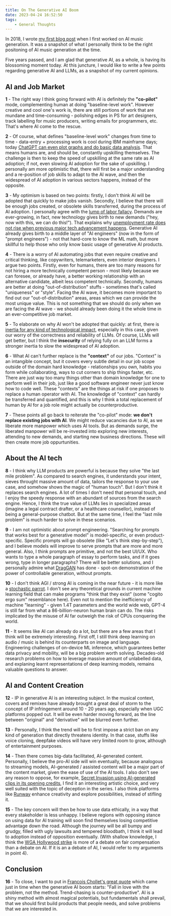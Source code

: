 ```yaml
---
title: On The Generative AI Boom
date: 2023-04-24 16:52:50
tags:
    - General Thoughts
---
```


In 2018, I wrote [my first blog post](/2018/09/24/ai-music-direction/) when I first worked on AI music generation. It was a snapshot of what I personally think to be the right positoning of AI music generation at the time. 

Five years passed, and I am glad that generative AI, as a whole, is having its blossoming moment today. At this juncture, I would like to write a few points regarding generative AI and LLMs, as a snapshot of my current opinions.

## AI and Job Market

**1** - The right way I think going forward with AI is definitely the **"co-pilot"** mode, complementing human at doing "baseline-level work". However creative and cool one's work is, there are still portions of work that are mundane and time-consuming - polishing edges in PS for art designers, track labelling for music producers, writing emails for programmers, etc. That's where AI come to the rescue.

**2** - Of course, what defines "baseline-level work" changes from time to time - data-entry + processing work is cool during IBM mainframe days; today [ChatGPT can even plot graphs and do basic data analysis](https://beebom.com/how-draw-graphs-charts-diagrams-chatgpt/). That means humans are, and should be, constantly upskilling themselves. The challenge is then to keep the speed of upskilling at the same rate as AI adoption; if not, even slowing AI adoption for the sake of upskilling. I personally am more optimistic that, there will first be a major understanding and a re-position of job skills to adapt to the AI wave, and then the widespread of AI adoption in various sectors happens, instead of the opposite.

**3** - My optimism is based on two points: firstly, I don't think AI will be adopted that quickly to make jobs vanish. Secondly, I believe that there will be enough jobs created, or obsolete skills transferred, during the process of AI adoption. I personally agree with the [lump of labor fallacy](https://en.wikipedia.org/wiki/Lump_of_labour_fallacy). Demands are ever-growing, in fact, new technology gives birth to new demands ("hey, now with this, we can do this!"). That explains why [unemployment rate does not rise when previous major tech advancement happens](https://www.economist.com/finance-and-economics/2023/05/07/your-job-is-probably-safe-from-artificial-intelligence). Generative AI already gives birth to a middle layer of "AI engineers" (now in the form of "prompt engineers") - not that hard-core to know the ML math, but more skillful to help those who only know basic usage of generative AI products. 

**4** - There is a worry of AI automating jobs that even require creative and critical thinking, like copywriters, telemarketers, even interior designers. I argue two points. Firstly, even for humans, there are too many reasons for not hiring a more technically competent person - most likely because we can foresee, or already have, a better working relationship with an alternative candidate, albeit less competent technically. Secondly, humans are better at doing "out-of-distribution" stuffs - sometimes that's called "uniqueness" or "style". Facing the AI wave, it becomes more important to find out our "out-of-distribution" areas, areas which we can provide the most unique value. This is not something that we should do only when we are facing the AI wave - we should already been doing it the whole time in an ever-competitive job market.

**5** - To elaborate on why AI won't be adopted that quickly: at first, there is [inertia for any kind of technological impact](https://www.economist.com/finance-and-economics/2023/05/07/your-job-is-probably-safe-from-artificial-intelligence), especially in this case, given our worry of the correctness and reliability of LLMs. Of course, LLMs will get better, but I think the **insecurity** of relying fully on an LLM forms a stronger inertia to slow the widespread of AI adoption.

**6** - What AI can't further replace is the **"context"** of our jobs. "Context" is an intangible concept, but it covers every subtle detail in our job scope outside of the domain hard knowledge - relationships you own, habits you form while collaborating, ways to cut corners to ship things faster, etc. There are just way too many things other than domain knowledge for one to perform well in their job, just like a good software engineer never just know how to code well. These "contexts" are the things at risk if one proposes to replace a human operator with AI. The knowledge of "context" can hardly be transferred and quantified, and this is why I think a total replacement of human by AI for a job role might actually be counterproductive.

**7** - These points all go back to reiterate the "co-pilot" mode: **we don't replace existing jobs with AI**. We might reduce vacancies due to AI, as we liberate more manpower which uses AI tools. But as demands surge, the liberated manpower will be re-invested into exploring new interests, attending to new demands, and starting new business directions. These will then create more job oppurtunities.

## About the AI tech

**8** - I think why LLM products are powerful is because they solve "the last mile problem". As compared to search engines, it understands your intent, sieves throught massive amount of data, tailors the response to your use case, and somehow shows the magic of "human touch". But I don't think it replaces search engines. A lot of times I don't need that personal touch, and I enjoy the speedy response with an abundant of sources from the search engine. Hence, I think the true value of LLMs lies in specialized areas (imagine a legal contract drafter, or a healthcare counsellor), instead of being a general-purpose chatbot. But at the same time, I feel the "last mile problem" is much harder to solve in these scenarios.

**9** - I am not optimistic about prompt engineering. "Searching for prompts that works best for a generative model" is model-specific, or even product-specific. Specific prompts will go obsolete (like "Let's think step-by-step"), and I believe models will improve to serve prompts that are more and more general. Also, I think prompts are primitive, and not the best UI/UX. Who wants to type a whole paragraph of essay to perform tasks, and if it goes wrong, type in longer paragraphs? There will be better solutions, and I personally admire what [DragGAN](https://github.com/XingangPan/DragGAN) has done - spot-on demonstration of the power of controllable generation, without prompts.

**10** - I don't think AGI / strong AI is coming in the near future - it is more like a [stochastic parrot](https://en.wikipedia.org/wiki/Stochastic_parrot). I don't see any theoretical grounds in current machine learning field that can make programs "think that they exist" (some "cogito ergo sum" resemblance here). Even not to mention the inefficiency of machine "learning" - given 1.4T parameters and the world wide web, GPT-4 is still far from what a 86-billion-neuron human brain can do. The risks implicated by the misuse of AI far outweigh the risk of CPUs conquering the world.

**11** - It seems like AI can already do a lot, but there are a few areas that I think will be extremely interesting. First off, I still think deep learning on audio / music is behind its counterparts on image and language. Engineering challenges of on-device ML inference, which guarantees better data privacy and mobility, will be a big problem worth solving. Decades-old research problems on how to leverage massive amount of unlabelled data, and explaning learnt representations of deep learning models, remains valuable questions to answer.

## AI and Content Creation

**12** - IP in generative AI is an interesting subject. In the musical context, covers and remixes have already brought a great deal of storm to the concept of IP infringement around 10 - 20 years ago, especially when UGC platforms popped out. It will be even harder moving forward, as the line between "original" and "derivative" will be blurred even further. 

**13** - Personally, I think the trend will be to first impose a strict ban on any kind of generation that directly threatens identity. In that case, stuffs like voice cloning, deepfake videos will have very limited room to grow, although of entertainment purposes.

**14** - Then there comes big-data facilitated, AI-generated content. Personally, I believe the pro-AI side will win eventually, because analogous to streaming models, AI-generated / assisted content will be a major part of the content market, given the ease of use of the AI tools. I also don't see any reason to oppose, for example, [Secret Invasion using AI-generated clips in its opening credits](https://ew.com/tv/secret-invasion-marvel-ai-generated-intro-controversy/#:~:text=In%20an%20interview%20with%20Polygon,morphing%20into%20green%20alien%20Skrulls.), I find it an interesting artistic choice, and very well suited with the topic of deception in the series. I also think platforms like [Runway](https://runwayml.com/) enhance creativity and explore possibilities, instead of stifling it.

**15** - The key concern will then be how to use data ethically, in a way that every stakeholder is less unhappy. I believe regions with opposing stance on using data for AI training will soon find themselves losing competitive advantage down the road. Although the journey will be all bumpy and grudgy, filled with ugly lawsuits and tempered bloodbath, I think it will lead to adoption instead of opposition eventually. (With shallow knowledge, I think the [WGA Hollywood strike](https://en.wikipedia.org/wiki/2023_Writers_Guild_of_America_strike) is more of a debate on fair compensation than a debate on AI. If it is an a debate of AI, I would refer to my arguments in point 4).

## Conclusion

**16** - To close, I want to put in [Francois Chollet's great quote](https://twitter.com/fchollet/status/1640126042433290240) which came just in time when the generative AI boom starts: "Fall in love with the problem, not the method. Trend-chasing is counter-productive". AI is a shiny method with almost magical potentials, but fundamentals shall prevail, that we should first build products that people needs, and solve problems that we are interested in.